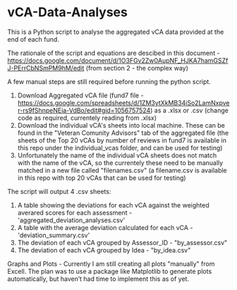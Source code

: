 # vCA-Data-Analyses


This is a Python script to analyse the aggregated vCA data provided at the end of each fund. 

The rationale of the script and equations are descibed in this document - https://docs.google.com/document/d/1O3FGv2Zw0AupNF_HJKA7hamGSZfJ-PErrCbNSmPM9hM/edit
(from section 2 - the complex way)

A few manual steps are still required before running the python script. 
1. Download Aggregated vCA file (fund7 file - https://docs.google.com/spreadsheets/d/1ZM3ytXkMB34iSo2LamNxpver-rs9fShnpeNEia-VdBo/edit#gid=1056757524) as a .xlsx or .csv (change code as required, currentely reading from .xlsx)
2. Download the individual vCA's sheets into local machine. These can be found in the "Veteran Comunity Advisors" tab of the aggregated file (the sheets of the Top 20 vCAs by number of reviews in fund7 is available in this repo under the individual_vcas folder, and can be used for testing)
3. Unfortunately the name of the individual vCA sheets does not match with the name of the vCA, so the currentely these need to be manually matched in a new file called "filenames.csv" (a filename.csv is available in this repo with top 20 vCAs that can be used for testing)

The script will output 4 .csv sheets:
1. A table showing the deviations for each vCA against the weighted averared scores for each assessment - 'aggregated_deviation_analyses.csv'
2. A table with the average deviation calculated for each vCA - 'deviation_summary.csv'
3. The deviation of each vCA grouped by Assessor_ID - "by_assessor.csv"
4. The deviation of each vCA grouped by Idea - "by_idea.csv"

Graphs and Plots - Currently I am still creating all plots "manually" from Excell. The plan was to use a package like Matplotlib to generate plots automatically, but haven’t had time to implement this as of yet.    
